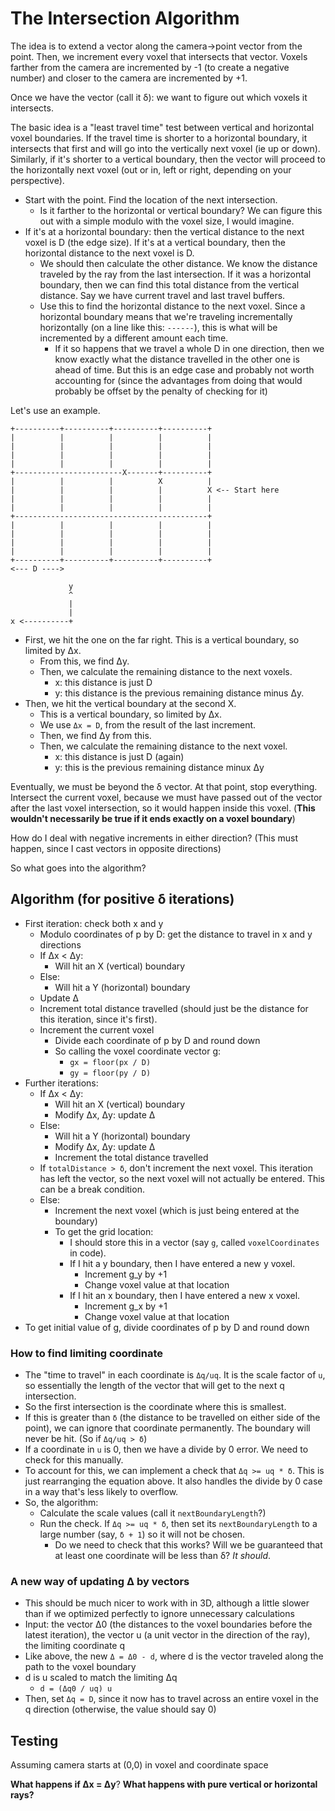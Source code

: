 # The Intersection Algorithm

The idea is to extend a vector along the camera->point vector from the point. Then, we increment every voxel that intersects that vector.
Voxels farther from the camera are incremented by -1 (to create a negative number) and closer to the camera are incremented by +1.

Once we have the vector (call it δ): we want to figure out which voxels it intersects.

The basic idea is a "least travel time" test between vertical and horizontal voxel boundaries. If the travel time is shorter to a horizontal boundary, it intersects that first and will go into the vertically next voxel (ie up or down). Similarly, if it's shorter to a vertical boundary, then the vector will proceed to the horizontally next voxel (out or in, left or right, depending on your perspective).

- Start with the point. Find the location of the next intersection.
  - Is it farther to the horizontal or vertical boundary? We can figure this out with a simple modulo with the voxel size, I would imagine.
- If it's at a horizontal boundary: then the vertical distance to the next voxel is D (the edge size). If it's at a vertical boundary, then the horizontal distance to the next voxel is D.
  - We should then calculate the other distance. We know the distance traveled by the ray from the last intersection. If it was a horizontal boundary, then we can find this total distance from the vertical distance. Say we have current travel and last travel buffers.
  - Use this to find the horizontal distance to the next voxel. Since a horizontal boundary means that we're traveling incrementally horizontally (on a line like this: `------`), this is what will be incremented by a different amount each time.
    - If it so happens that we travel a whole D in one direction, then we know exactly what the distance travelled in the other one is ahead of time. But this is an edge case and probably not worth accounting for (since the advantages from doing that would probably be offset by the penalty of checking for it)

Let's use an example.

```
+----------+----------+----------+----------+
|          |          |          |          |
|          |          |          |          |
|          |          |          |          |
|          |          |          |          |
+------------------------X-------+----------+
|          |          |          X          |
|          |          |          |          X <-- Start here
|          |          |          |          |
|          |          |          |          |
+-------------------------------------------+
|          |          |          |          |
|          |          |          |          |
|          |          |          |          |
|          |          |          |          |
+----------+----------+----------+----------+
<--- D ---->

             y
             ^
             |
             |
x <----------+
```

- First, we hit the one on the far right. This is a vertical boundary, so limited by Δx.
  - From this, we find Δy.
  - Then, we calculate the remaining distance to the next voxels.
    - x: this distance is just D
    - y: this distance is the previous remaining distance minus Δy.
- Then, we hit the vertical boundary at the second X.
  - This is a vertical boundary, so limited by Δx.
  - We use `Δx = D`, from the result of the last increment.
  - Then, we find Δy from this.
  - Then, we calculate the remaining distance to the next voxel.
    - x: this distance is just D (again)
    - y: this is the previous remaining distance minux Δy

Eventually, we must be beyond the δ vector. At that point, stop everything. Intersect the current voxel, because we must have passed out of the vector after the last voxel intersection, so it would happen inside this voxel. (**This wouldn't necessarily be true if it ends exactly on a voxel boundary**)

How do I deal with negative increments in either direction? (This must happen, since I cast vectors in opposite directions)

So what goes into the algorithm?

## Algorithm (for positive δ iterations)

- First iteration: check both x and y
  - Modulo coordinates of p by D: get the distance to travel in x and y directions
  - If Δx < Δy:
    - Will hit an X (vertical) boundary
  - Else:
    - Will hit a Y (horizontal) boundary
  - Update Δ
  - Increment total distance travelled (should just be the distance for this iteration, since it's first).
  - Increment the current voxel
    - Divide each coordinate of p by D and round down
    - So calling the voxel coordinate vector g:
      - `gx = floor(px / D)`
      - `gy = floor(py / D)`
- Further iterations:
  - If Δx < Δy:
    - Will hit an X (vertical) boundary
    - Modify Δx, Δy: update Δ
  - Else:
    - Will hit a Y (horizontal) boundary
    - Modify Δx, Δy: update Δ
    - Increment the total distance travelled
  - If `totalDistance > δ`, don't increment the next voxel. This iteration has left the vector, so the next voxel will not actually be entered. This can be a break condition.
  - Else:
    - Increment the next voxel (which is just being entered at the boundary)
     - To get the grid location:
        - I should store this in a vector (say `g`, called `voxelCoordinates` in code).
        - If I hit a y boundary, then I have entered a new y voxel.
          - Increment g_y by +1
          - Change voxel value at that location
        - If I hit an x boundary, then I have entered a new x voxel.
          - Increment g_x by +1
          - Change voxel value at that location
- To get initial value of g, divide coordinates of p by D and round down

### How to find limiting coordinate

- The "time to travel" in each coordinate is `Δq/uq`. It is the scale factor of `u`, so essentially the length of the vector that will get to the next q intersection.
- So the first intersection is the coordinate where this is smallest.
- If this is greater than `δ` (the distance to be travelled on either side of the point), we can ignore that coordinate permanently. The boundary will never be hit. (So if `Δq/uq > δ`)
- If a coordinate in `u` is 0, then we have a divide by 0 error. We need to check for this manually.
- To account for this, we can implement a check that `Δq >= uq * δ`. This is just rearranging the equation above. It also handles the divide by 0 case in a way that's less likely to overflow.
- So, the algorithm:
  - Calculate the scale values (call it `nextBoundaryLength`?)
  - Run the check. If `Δq >= uq * δ`, then set its `nextBoundaryLength` to a large number (say, `δ + 1`) so it will not be chosen.
    - Do we need to check that this works? Will we be guaranteed that at least one coordinate will be less than δ? *It should*.

### A new way of updating Δ by vectors

- This should be much nicer to work with in 3D, although a little slower than if we optimized perfectly to ignore unnecessary calculations
- Input: the vector Δ0 (the distances to the voxel boundaries before the latest iteration), the vector u (a unit vector in the direction of the ray), the limiting coordinate q
- Like above, the new `Δ = Δ0 - d`, where d is the vector traveled along the path to the voxel boundary
- d is u scaled to match the limiting Δq
  - `d = (Δq0 / uq) u`
- Then, set `Δq = D`, since it now has to travel across an entire voxel in the q direction (otherwise, the value should say 0)

## Testing

Assuming camera starts at (0,0) in voxel and coordinate space

**What happens if Δx = Δy**?
**What happens with pure vertical or horizontal rays?**